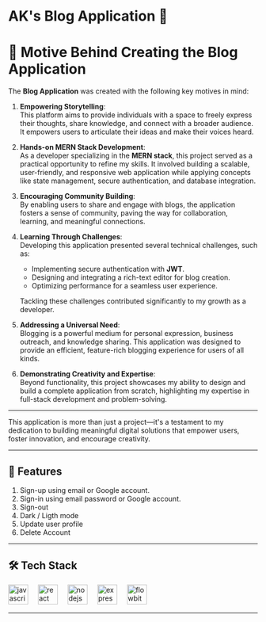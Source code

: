 # AK's Blog Application 🌟

# 🎯 Motive Behind Creating the Blog Application

The **Blog Application** was created with the following key motives in mind:

1. **Empowering Storytelling**:  
   This platform aims to provide individuals with a space to freely express their thoughts, share knowledge, and connect with a broader audience. It empowers users to articulate their ideas and make their voices heard.

2. **Hands-on MERN Stack Development**:  
   As a developer specializing in the **MERN stack**, this project served as a practical opportunity to refine my skills. It involved building a scalable, user-friendly, and responsive web application while applying concepts like state management, secure authentication, and database integration.

3. **Encouraging Community Building**:  
   By enabling users to share and engage with blogs, the application fosters a sense of community, paving the way for collaboration, learning, and meaningful connections.

4. **Learning Through Challenges**:  
   Developing this application presented several technical challenges, such as:
   - Implementing secure authentication with **JWT**.
   - Designing and integrating a rich-text editor for blog creation.
   - Optimizing performance for a seamless user experience.
   
   Tackling these challenges contributed significantly to my growth as a developer.

5. **Addressing a Universal Need**:  
   Blogging is a powerful medium for personal expression, business outreach, and knowledge sharing. This application was designed to provide an efficient, feature-rich blogging experience for users of all kinds.

6. **Demonstrating Creativity and Expertise**:  
   Beyond functionality, this project showcases my ability to design and build a complete application from scratch, highlighting my expertise in full-stack development and problem-solving.

---

This application is more than just a project—it's a testament to my dedication to building meaningful digital solutions that empower users, foster innovation, and encourage creativity.




---

## 🚀 Features

1) Sign-up using email or Google account.
2) Sign-in using email password or Google account.
3) Sign-out
4) Dark / Ligth mode
5) Update user profile
6) Delete Account

---

## 🛠️ Tech Stack
<div align="left">
  <img src="https://cdn.jsdelivr.net/gh/devicons/devicon/icons/javascript/javascript-original.svg" height="40" alt="javascript logo" />
  <img width="12" />
  <img src="https://cdn.jsdelivr.net/gh/devicons/devicon/icons/react/react-original.svg" height="40" alt="react logo" />
  <img width="12" />
  <img src="https://cdn.jsdelivr.net/gh/devicons/devicon/icons/nodejs/nodejs-original.svg" height="40" alt="nodejs logo" />
  <img width="12" />
  <img src="https://cdn.jsdelivr.net/gh/devicons/devicon/icons/express/express-original.svg" height="40" alt="expressjs logo" />
  <img width="12" />
  <img src="https://flowbite.s3.amazonaws.com/logo.svg" height="40" alt="flowbite logo" />
  <img width="12" />
</div>


---




